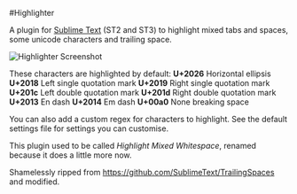 #Highlighter

A plugin for [Sublime Text](http://www.sublimetext.com) (ST2 and ST3) to highlight mixed
tabs and spaces, some unicode characters and trailing space.

![Highlighter Screenshot](https://github.com/bluegray/Highlight-Mixed-Whitespace/raw/master/images/mixed-whitespace.png "Highlighter Screenshot")

These characters are highlighted by default:
**U+2026** Horizontal ellipsis
**U+2018** Left single quotation mark
**U+2019** Right single quotation mark
**U+201c** Left double quotation mark
**U+201d** Right double quotation mark
**U+2013** En dash
**U+2014** Em dash
**U+00a0** None breaking space

You can also add a custom regex for characters to highlight.
See the default settings file for settings you can customise.

This plugin used to be called *Highlight Mixed Whitespace*, renamed because it does a little more now.

Shamelessly ripped from https://github.com/SublimeText/TrailingSpaces and modified.
